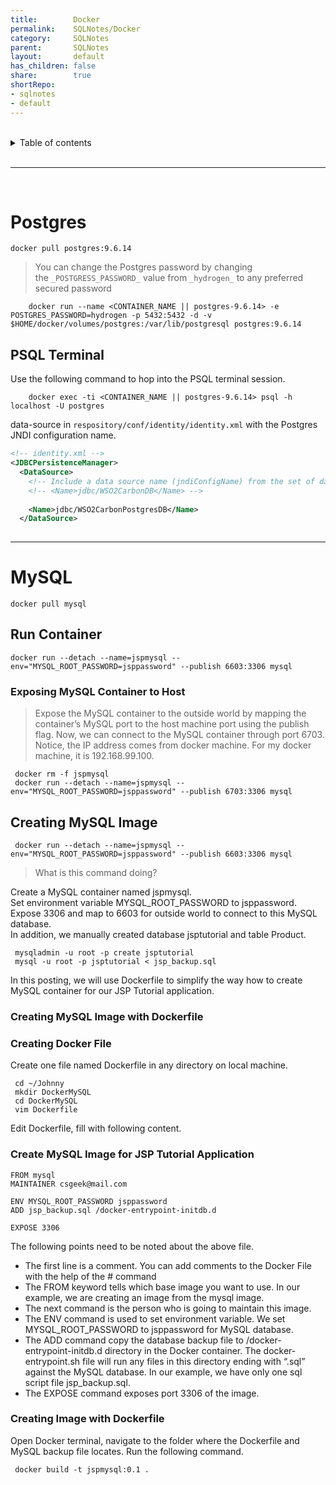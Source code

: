 ```yaml
---  
title:        Docker        
permalink:    SQLNotes/Docker        
category:     SQLNotes        
parent:       SQLNotes        
layout:       default        
has_children: false        
share:        true        
shortRepo:        
- sqlnotes        
- default        
---  
```

  
        
        
<br/>        
        
<details markdown="block">              
<summary>              
Table of contents              
</summary>              
{: .text-delta }              
1. TOC              
{:toc}              
</details>              
        
<br/>              
        
***              
        
<br/>       
  
# Postgres  
  
```shell  
docker pull postgres:9.6.14  
```  
  
> You can change the Postgres password by changing the `_POSTGRESS_PASSWORD_` value from `_hydrogen_` to any preferred secured password  
  
		docker run --name <CONTAINER_NAME || postgres-9.6.14> -e POSTGRES_PASSWORD=hydrogen -p 5432:5432 -d -v $HOME/docker/volumes/postgres:/var/lib/postgresql postgres:9.6.14  
  
## PSQL Terminal  
  
Use the following command to hop into the PSQL terminal session.  
  
		docker exec -ti <CONTAINER_NAME || postgres-9.6.14> psql -h localhost -U postgres  
  
data-source in `respository/conf/identity/identity.xml` with the Postgres JNDI configuration name.  
  
```xml  
<!-- identity.xml -->    
<JDBCPersistenceManager>    
  <DataSource>    
    <!-- Include a data source name (jndiConfigName) from the set of datasources defined in master-datasources.xml -->    
    <!-- <Name>jdbc/WSO2CarbonDB</Name> -->    
        
    <Name>jdbc/WSO2CarbonPostgresDB</Name>    
  </DataSource>    
    
```  
  
  
  
---  
  
# MySQL  
  
```shell  
docker pull mysql  
```  
  
## Run Container  
  
```shell  
docker run --detach --name=jspmysql --env="MYSQL_ROOT_PASSWORD=jsppassword" --publish 6603:3306 mysql  
```  
  
### Exposing MySQL Container to Host  
  
> Expose the MySQL container to the outside world by mapping the container’s MySQL port to the host machine port using the publish flag. Now, we can connect to the MySQL container through port 6703.  
> Notice, the IP address comes from docker machine. For my docker machine, it is 192.168.99.100.  
  
```shell  
 docker rm -f jspmysql  
 docker run --detach --name=jspmysql --env="MYSQL_ROOT_PASSWORD=jsppassword" --publish 6703:3306 mysql  
```  
  
## Creating MySQL Image  
  
```shell  
 docker run --detach --name=jspmysql --env="MYSQL_ROOT_PASSWORD=jsppassword" --publish 6603:3306 mysql  
```  
  
> What is this command doing?  
  
Create a MySQL container named jspmysql.  
Set environment variable MYSQL_ROOT_PASSWORD to jsppassword.  
Expose 3306 and map to 6603 for outside world to connect to this MySQL database.  
In addition, we manually created database jsptutorial and table Product.  
  
``` mysqladmin -u root -p create jsptutorial```  
``` mysql -u root -p jsptutorial < jsp_backup.sql```  
  
In this posting, we will use Dockerfile to simplify the way how to create MySQL container for our JSP Tutorial application.  
  
### Creating MySQL Image with Dockerfile  
  
### Creating Docker File  
  
Create one file named Dockerfile in any directory on local machine.  
  
``` cd ~/Johnny```  
``` mkdir DockerMySQL```  
``` cd DockerMySQL```  
``` vim Dockerfile```  
  
Edit Dockerfile, fill with following content.  
  
### Create MySQL Image for JSP Tutorial Application  
  
```  
FROM mysql  
MAINTAINER csgeek@mail.com  
  
ENV MYSQL_ROOT_PASSWORD jsppassword  
ADD jsp_backup.sql /docker-entrypoint-initdb.d  
  
EXPOSE 3306  
```  
  
The following points need to be noted about the above file.  
  
- The first line is a comment. You can add comments to the Docker File with the help of the # command  
- The FROM keyword tells which base image you want to use. In our example, we are creating an image from the mysql image.  
- The next command is the person who is going to maintain this image.  
- The ENV command is used to set environment variable. We set MYSQL_ROOT_PASSWORD to jsppassword for MySQL database.  
- The ADD command copy the database backup file to /docker-entrypoint-initdb.d directory in the Docker container. The docker-entrypoint.sh file will run any files in this directory ending with “.sql”  
  against the MySQL database. In our example, we have only one sql script file jsp_backup.sql.  
- The EXPOSE command exposes port 3306 of the image.  
  
### Creating Image with Dockerfile  
  
Open Docker terminal, navigate to the folder where the Dockerfile and MySQL backup file locates. Run the following command.  
  
``` docker build -t jspmysql:0.1 .```  

